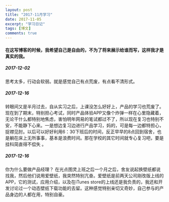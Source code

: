 ```yaml
---
layout: post
title: "2017-11月学习"
date: 2017-11-05
excerpt: "学习日记"
tags: [博文]
comments: true
---
```


#### 在这写博客的时候，我希望自己是自由的，不为了将来展示给谁而写，这样我才是真实的我。

##### 2017-12-02

思考太多，行动会软弱。就是感觉自己有点荒废，有点看不清形式。

##### 2017-12-16

转眼间又是半月过去，自从实习之后，上课没怎么好好上，产品的学习也荒废了。现在到了期末，特别担心考试，同时产品体验APP又像个炸弹一样在心里隐藏着，无论干什么都特别地焦虑，害怕明年网易的笔试都过不了，所以现在复习也特别不安，不能静下心来。一是想边复习边进行产品学习，妈的，可是每一边都特担心，捉襟见肘。以后可以好好利用6：30下班后的时间，反正早早的8点回到宿舍，也是躺在床上无所事事，基本是浪费时间。那在学校的其它时间就专心复习吧，要是挂科简直得不偿失 。

##### 2017-12-16

你为什么要做产品经理？
在光点图灵上班之后一个月之后，舍友说起换壁纸都说找我，然后他们说用爱壁纸，我突然特别亢奋。爱壁纸是前两天公司刚改版上线的APP，它的测试，应用介绍，以及在iTunes store的上线还是我负责的，我还和开发讨论过一个动态壁纸下载功能的去留。这种感觉特别亲切又奇妙，自己参与的产品身边的人都在用，特别自豪。


















